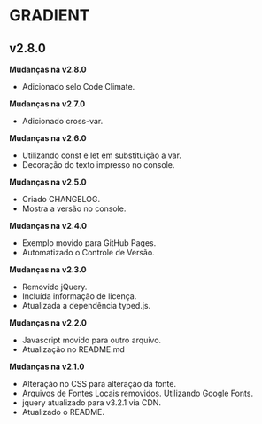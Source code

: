 # GRADIENT #
## v2.8.0 ##

**Mudanças na v2.8.0**

- Adicionado selo Code Climate.

**Mudanças na v2.7.0**

- Adicionado cross-var.

**Mudanças na v2.6.0**

- Utilizando const e let em substituição a var.
- Decoração do texto impresso no console.

**Mudanças na v2.5.0**

- Criado CHANGELOG.
- Mostra a versão no console.

**Mudanças na v2.4.0**

- Exemplo movido para GitHub Pages.
- Automatizado o Controle de Versão.

**Mudanças na v2.3.0**

- Removido jQuery.
- Incluída informação de licença.
- Atualizada a dependência typed.js.

**Mudanças na v2.2.0**

- Javascript movido para outro arquivo.
- Atualização no README.md

**Mudanças na v2.1.0**

- Alteração no CSS para alteração da fonte.
- Arquivos de Fontes Locais removidos. Utilizando Google Fonts.
- jquery atualizado para v3.2.1 via CDN.
- Atualizado o README.